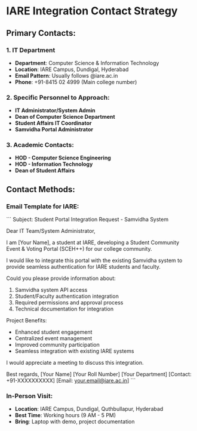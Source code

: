 # IARE Integration Contact Strategy

## Primary Contacts:

### 1. IT Department
- **Department**: Computer Science & Information Technology
- **Location**: IARE Campus, Dundigal, Hyderabad
- **Email Pattern**: Usually follows @iare.ac.in
- **Phone**: +91-8415 02 4999 (Main college number)

### 2. Specific Personnel to Approach:
- **IT Administrator/System Admin**
- **Dean of Computer Science Department**
- **Student Affairs IT Coordinator**
- **Samvidha Portal Administrator**

### 3. Academic Contacts:
- **HOD - Computer Science Engineering**
- **HOD - Information Technology**
- **Dean of Student Affairs**

## Contact Methods:

### Email Template for IARE:
\`\`\`
Subject: Student Portal Integration Request - Samvidha System

Dear IT Team/System Administrator,

I am [Your Name], a student at IARE, developing a Student Community 
Event & Voting Portal (SCEH++) for our college community.

I would like to integrate this portal with the existing Samvidha system 
to provide seamless authentication for IARE students and faculty.

Could you please provide information about:
1. Samvidha system API access
2. Student/Faculty authentication integration
3. Required permissions and approval process
4. Technical documentation for integration

Project Benefits:
- Enhanced student engagement
- Centralized event management
- Improved community participation
- Seamless integration with existing IARE systems

I would appreciate a meeting to discuss this integration.

Best regards,
[Your Name]
[Your Roll Number]
[Your Department]
[Contact: +91-XXXXXXXXXX]
[Email: your.email@iare.ac.in]
\`\`\`

### In-Person Visit:
- **Location**: IARE Campus, Dundigal, Quthbullapur, Hyderabad
- **Best Time**: Working hours (9 AM - 5 PM)
- **Bring**: Laptop with demo, project documentation
